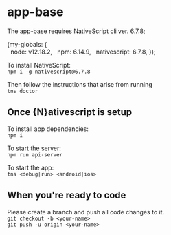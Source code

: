 # app-base
The app-base requires NativeScript cli ver. 6.7.8;

(my-globals: {    
  &nbsp;&nbsp;node: v12.18.2,
  &nbsp;&nbsp;npm: 6.14.9,
  &nbsp;&nbsp;nativescript: 6.7.8,
});

To install NativeScript:  
`npm i -g nativescript@6.7.8`  

Then follow the instructions that arise from running  
`tns doctor`

## Once {N}ativescript is setup
To install app dependencies:  
`npm i`

To start the server:  
`npm run api-server`  

To start the app:  
`tns <debug|run> <android|ios>`

## When you're ready to code
Please create a branch and push all code changes to it.  
`git checkout -b <your-name>`  
`git push -u origin <your-name>`  
